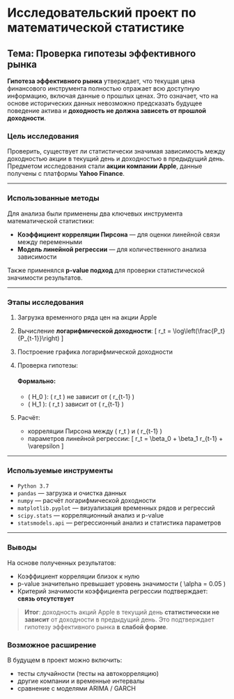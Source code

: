 #  Исследовательский проект по математической статистике

##  Тема: Проверка гипотезы эффективного рынка

**Гипотеза эффективного рынка** утверждает, что текущая цена финансового инструмента полностью отражает всю доступную информацию,
включая данные о прошлых ценах. Это означает, что на основе исторических данных невозможно предсказать будущее поведение актива
и **доходность не должна зависеть от прошлой доходности**.

###  Цель исследования

Проверить, существует ли статистически значимая зависимость между доходностью акции в текущий день и доходностью в предыдущий день.
Предметом исследования стали **акции компании Apple**,
данные получены с платформы **Yahoo Finance**.

---

###  Использованные методы

Для анализа были применены два ключевых инструмента математической статистики:

- **Коэффициент корреляции Пирсона** — для оценки линейной связи между переменными
- **Модель линейной регрессии** — для количественного анализа зависимости

Также применялся **p-value подход** для проверки статистической значимости результатов.

---

###  Этапы исследования

1. Загрузка временного ряда цен на акции Apple
2. Вычисление **логарифмической доходности**:
   \[
   r_t = \log\left(\frac{P_t}{P_{t-1}}\right)
   \]
3. Построение графика логарифмической доходности
4. Проверка гипотезы:

   #### Формально:
   - \( H_0 \): \( r_t \) не зависит от \( r_{t-1} \)
   - \( H_1 \): \( r_t \) зависит от \( r_{t-1} \)

5. Расчёт:
   - корреляции Пирсона между \( r_t \) и \( r_{t-1} \)
   - параметров линейной регрессии:
     \[
     r_t = \beta_0 + \beta_1 r_{t-1} + \varepsilon
     \]

---

###  Используемые инструменты

- `Python 3.7`
- `pandas` — загрузка и очистка данных
- `numpy` — расчёт логарифмической доходности
- `matplotlib.pyplot` — визуализация временных рядов и регрессий
- `scipy.stats` — корреляционный анализ и p-value
- `statsmodels.api` — регрессионный анализ и статистика параметров

---

###  Выводы

На основе полученных результатов:
- Коэффициент корреляции близок к нулю
- p-value значительно превышает уровень значимости \( \alpha = 0.05 \)
- Критерий значимости коэффициента регрессии подтверждает: **связь отсутствует**

> **Итог**: доходность акций Apple в текущий день **статистически не зависит** от доходности в предыдущий день. 
> Это подтверждает гипотезу эффективного рынка **в слабой форме**.



###  Возможное расширение

В будущем в проект можно включить:
- тесты случайности (тесты на автокорреляцию)
- другие компании и временные интервалы
- сравнение с моделями ARIMA / GARCH

